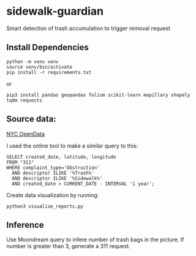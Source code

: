 # sidewalk-guardian
Smart detection of trash accumulation to trigger removal request

## Install Dependencies
```
python -m venv venv
source venv/bin/activate
pip install -r requirements.txt
```
or 
```
pip3 install pandas geopandas folium scikit-learn mapillary shapely tqdm requests
```

## Source data:
[NYC OpenData](https://data.cityofnewyork.us/Social-Services/311-Service-Requests-from-2010-to-Present/erm2-nwe9/explore/query/SELECT%0A%20%20%60unique_key%60%2C%0A%20%20%60created_date%60%2C%0A%20%20%60closed_date%60%2C%0A%20%20%60agency%60%2C%0A%20%20%60agency_name%60%2C%0A%20%20%60complaint_type%60%2C%0A%20%20%60descriptor%60%2C%0A%20%20%60location_type%60%2C%0A%20%20%60incident_zip%60%2C%0A%20%20%60incident_address%60%2C%0A%20%20%60street_name%60%2C%0A%20%20%60cross_street_1%60%2C%0A%20%20%60cross_street_2%60%2C%0A%20%20%60intersection_street_1%60%2C%0A%20%20%60intersection_street_2%60%2C%0A%20%20%60address_type%60%2C%0A%20%20%60city%60%2C%0A%20%20%60landmark%60%2C%0A%20%20%60facility_type%60%2C%0A%20%20%60status%60%2C%0A%20%20%60due_date%60%2C%0A%20%20%60resolution_description%60%2C%0A%20%20%60resolution_action_updated_date%60%2C%0A%20%20%60community_board%60%2C%0A%20%20%60bbl%60%2C%0A%20%20%60borough%60%2C%0A%20%20%60x_coordinate_state_plane%60%2C%0A%20%20%60y_coordinate_state_plane%60%2C%0A%20%20%60open_data_channel_type%60%2C%0A%20%20%60park_facility_name%60%2C%0A%20%20%60park_borough%60%2C%0A%20%20%60vehicle_type%60%2C%0A%20%20%60taxi_company_borough%60%2C%0A%20%20%60taxi_pick_up_location%60%2C%0A%20%20%60bridge_highway_name%60%2C%0A%20%20%60bridge_highway_direction%60%2C%0A%20%20%60road_ramp%60%2C%0A%20%20%60bridge_highway_segment%60%2C%0A%20%20%60latitude%60%2C%0A%20%20%60longitude%60%2C%0A%20%20%60location%60%0AWHERE%0A%20%20caseless_eq%28%60complaint_type%60%2C%20%22Obstruction%22%29%0A%20%20AND%20caseless_contains%28%60descriptor%60%2C%20%22Trash%22%29%0A%20%20AND%20caseless_eq%28%60location_type%60%2C%20%22Sidewalk%22%29%0A%20%20AND%20%60created_date%60%0A%20%20%20%20%20%20%20%20BETWEEN%20%222024-06-21T15%3A34%3A15%22%20%3A%3A%20floating_timestamp%0A%20%20%20%20%20%20%20%20AND%20%222025-06-21T15%3A34%3A15%22%20%3A%3A%20floating_timestamp%0AORDER%20BY%20%60created_date%60%20DESC%20NULL%20FIRST%0ASEARCH%20%22trash%22/page/filter)

I used the online tool to make a similar query to this:
```
SELECT created_date, latitude, longitude
FROM "311"
WHERE complaint_type='Obstruction'
  AND descriptor ILIKE '%Trash%'
  AND descriptor ILIKE '%Sidewalk%'
  AND created_date > CURRENT_DATE - INTERVAL '1 year';

```

Create data visualization by running:
```
python3 visualize_reports.py
```


## Inference
Use Moondream query to infere number of trash bags in the picture. If number is greater than 3, generate a 311 request. 